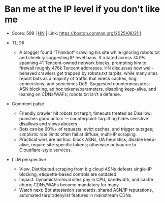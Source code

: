 # Ban me at the IP level if you don't like me

- Score: 599 | [HN](https://news.ycombinator.com/item?id=45010183) | Link: https://boston.conman.org/2025/08/21.1

- TL;DR
  - A blogger found “Thinkbot” crawling his site while ignoring robots.txt and cheekily suggesting IP-level bans. It rotated across 74 IPs spanning 41 Tencent-owned network blocks, prompting him to firewall roughly 476k Tencent addresses. HN discusses how well-behaved crawlers get trapped by robots.txt tarpits, while many sites report bots as a majority of traffic that wreck caches, hog connections, and sometimes DoS. Suggested countermeasures: ASN blocking, ad hoc tokens/parameters, disabling keep-alive, and leaning on CDNs/WAFs; robots.txt isn’t a defense.

- Comment pulse
  - Friendly crawler hit robots.txt tarpit; timeouts treated as Disallow; punishes good actors — counterpoint: tarpitting hides sensitive disallows and slows abusers.
  - Bots can be 60%+ of requests, evict caches, and trigger outages; simplistic rate limits often fail at diffuse, multi-IP scraping.
  - Practical wins are ad hoc: block ASNs, UA heuristics, disable keep-alive, require site-specific tokens; otherwise outsource to Cloudflare-style services.

- LLM perspective
  - View: Distributed scraping from big cloud ASNs defeats single-IP blocking; etiquette-based controls are outdated.
  - Impact: Dynamic/archival sites pay in CPU, bandwidth, and cache churn; CDNs/WAFs become mandatory for many.
  - Watch next: Bot attestation standards, shared ASN/IP reputations, automated tarpit/denylist features in mainstream CDNs.
